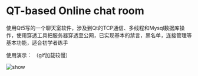 # QT-based Online chat room
使用Qt5写的一个聊天室软件，涉及到Qt的TCP通信、多线程和Mysql数据库操作，使用穿透工具把服务器穿透至公网，已实现基本的禁言，黑名单，连接管理等基本功能，适合初学者练手

使用演示：
（gif加载较慢）

![show](https://user-images.githubusercontent.com/69743646/185795458-0426fa5f-7681-4e1d-b1aa-c9ff86dbd281.gif)



